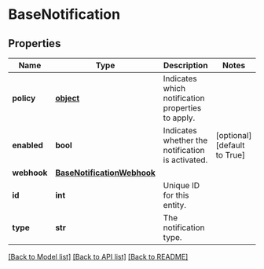 # BaseNotification


## Properties
Name | Type | Description | Notes
------------ | ------------- | ------------- | -------------
**policy** | [**object**](.md) | Indicates which notification properties to apply. | 
**enabled** | **bool** | Indicates whether the notification is activated. | [optional] [default to True]
**webhook** | [**BaseNotificationWebhook**](BaseNotificationWebhook.md) |  | 
**id** | **int** | Unique ID for this entity. | 
**type** | **str** | The notification type. | 

[[Back to Model list]](../README.md#documentation-for-models) [[Back to API list]](../README.md#documentation-for-api-endpoints) [[Back to README]](../README.md)


